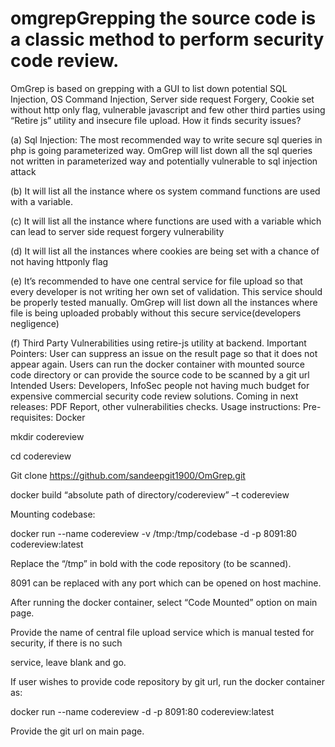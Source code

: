 # omgrepGrepping the source code is a classic method to perform security code review.
OmGrep is based on grepping with a GUI to list down potential SQL Injection, OS Command Injection,
Server side request Forgery, Cookie set without http only flag, vulnerable javascript and few other third
parties using “Retire js” utility and insecure file upload.
How it finds security issues?

(a) Sql Injection: The most recommended way to write secure sql queries in php is going
parameterized way. OmGrep will list down all the sql queries not written in parameterized way
and potentially vulnerable to sql injection attack

(b) It will list all the instance where os system command functions are used with a variable.

(c) It will list all the instance where functions are used with a variable which can lead to server side
request forgery vulnerability

(d) It will list all the instances where cookies are being set with a chance of not having httponly flag

(e) It’s recommended to have one central service for file upload so that every developer is not
writing her own set of validation. This service should be properly tested manually. OmGrep will
list down all the instances where file is being uploaded probably without this secure
service(developers negligence)

(f) Third Party Vulnerabilities using retire-js utility at backend.
Important Pointers:
User can suppress an issue on the result page so that it does not appear again.
Users can run the docker container with mounted source code directory or can provide the source code
to be scanned by a git url
Intended Users: Developers, InfoSec people not having much budget for expensive commercial security
code review solutions.
Coming in next releases: PDF Report, other vulnerabilities checks.
Usage instructions:
Pre-requisites: Docker

mkdir codereview

cd codereview

Git clone https://github.com/sandeepgit1900/OmGrep.git

docker build “absolute path of directory/codereview” –t codereview

Mounting codebase:

docker run --name codereview -v /tmp:/tmp/codebase -d -p 8091:80 codereview:latest

Replace the “/tmp” in bold with the code repository (to be scanned).

8091 can be replaced with any port which can be opened on host machine.

After running the docker container, select “Code Mounted” option on main page.

Provide the name of central file upload service which is manual tested for security, if there is no such

service, leave blank and go.

If user wishes to provide code repository by git url, run the docker container as:

docker run --name codereview -d -p 8091:80 codereview:latest

Provide the git url on main page.
